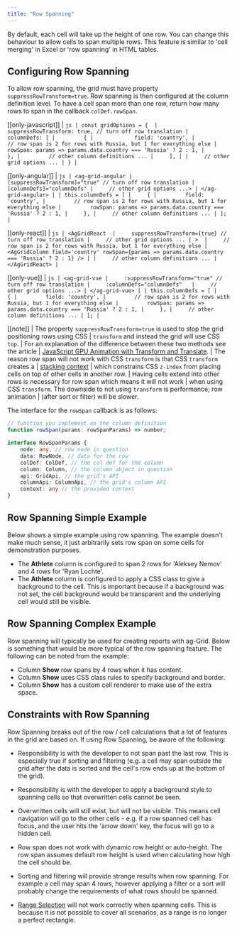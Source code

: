 ```yaml
---
title: "Row Spanning"
---
```


By default, each cell will take up the height of one row. You can change this behaviour
to allow cells to span multiple rows. This feature is similar to 'cell merging' in Excel
or 'row spanning' in HTML tables.


## Configuring Row Spanning

To allow row spanning, the grid must have property `suppressRowTransform=true`.
Row spanning is then configured at the column definition level. To have a cell
span more than one row, return how many rows to span in the callback
`colDef.rowSpan`.

[[only-javascript]]
| ```js
| const gridOptions = { 
|     suppressRowTransform: true, // turn off row translation
|     columnDefs: [
|         {
|             field: 'country',
|             // row span is 2 for rows with Russia, but 1 for everything else
|             rowSpan: params => params.data.country === 'Russia' ? 2 : 1,
|         },
|         // other column definitions ...
|     ],
|
|     // other grid options ...
| }
| ```

[[only-angular]]
| ```js
| <ag-grid-angular
|     [suppressRowTransform]="true" // turn off row translation
|     [columnDefs]="columnDefs"
|     // other grid options ...>
| </ag-grid-angular>
|
| this.columnDefs = [
|     {
|         field: 'country',
|         // row span is 2 for rows with Russia, but 1 for everything else
|         rowSpan: params => params.data.country === 'Russia' ? 2 : 1,
|     },
|     // other column definitions ...
| ];
| ```

[[only-react]]
| ```js
| <AgGridReact 
|     suppressRowTransform={true} // turn off row translation
|     // other grid options ...
| > 
|     // row span is 2 for rows with Russia, but 1 for everything else
|     <AgGridColumn field='country' rowSpan={params => params.data.country === 'Russia' ? 2 : 1} />
|
|     // other column definitions ...
| </AgGridReact>
| ```

[[only-vue]]
| ```js
| <ag-grid-vue
|     :suppressRowTransform="true" // turn off row translation
|     :columnDefs="columnDefs"  
|     // other grid options ...>
| </ag-grid-vue>
|
| this.columnDefs = [
|     {
|         field: 'country',
|         // row span is 2 for rows with Russia, but 1 for everything else
|         rowSpan: params => params.data.country === 'Russia' ? 2 : 1,
|     },
|     // other column definitions ...
| ];
| ```

[[note]]
| The property `suppressRowTransform=true` is used to stop the grid positioning rows using CSS
| `transform` and instead the grid will use CSS `top`.
| For an explanation of the difference between these two methods see the article
| [JavaScript GPU Animation with Transform and Translate](https://medium.com/ag-grid/javascript-gpu-animation-with-transform-and-translate-bf09c7000aa6).
| The reason row span will not work with CSS `transform` is that CSS `transform` creates a
| [stacking context](https://developer.mozilla.org/en-US/docs/Web/CSS/CSS_Positioning/Understanding_z_index/The_stacking_context)
| which constrains CSS `z-index` from placing cells on top of other cells in another row.
| Having cells extend into other rows is necessary for row span which means it will not work
| when using CSS `transform`. The downside to not using `transform` is performance; row animation
| (after sort or filter) will be slower.


The interface for the `rowSpan` callback is as follows:


```ts
// function you implement on the column definition
function rowSpan(params: rowSpanParams) => number;

interface RowSpanParams {
    node: any, // row node in question
    data: RowNode, // data for the row
    colDef: ColDef, // the col def for the column
    column: Column, // the column object in question
    api: GridApi, // the grid's API
    columnApi: ColumnApi, // the grid's column API
    context: any // the provided context
}
```

## Row Spanning Simple Example

Below shows a simple example using row spanning. The example doesn't make much sense,
it just arbitrarily sets row span on some cells for demonstration purposes.

- The **Athlete** column is configured to span 2 rows for 'Aleksey Nemov' and 4 rows for 'Ryan Lochte'.
- The **Athlete** column is configured to apply a CSS class to give a background to the cell. This is important because if a background was not set, the cell background would be transparent and the underlying cell would still be visible.


<grid-example title='Row Spanning Simple' name='row-spanning-simple' type='generated' options=' { "exampleHeight":  580 }'></grid-example>

## Row Spanning Complex Example

Row spanning will typically be used for creating reports with ag-Grid. Below
is something that would be more typical of the row spanning feature. The following
can be noted from the example:


- Column **Show** row spans by 4 rows when it has content.
- Column **Show** uses CSS class rules to specify background and border.
- Column **Show** has a custom cell renderer to make use of the extra space.


<grid-example title='Row Spanning Complex' name='row-spanning-complex' type='generated' options=' { "exampleHeight": 580 } '></grid-example>

## Constraints with Row Spanning


Row Spanning breaks out of the row / cell calculations that a lot of features in the grid are based on.
If using Row Spanning, be aware of the following:

- Responsibility is with the developer to not span past the last row. This is especially true if sorting and filtering (e.g. a cell may span outside the grid after the data is sorted and the cell's row ends up at the bottom of the grid).

- Responsibility is with the developer to apply a background style to spanning cells so that overwritten cells cannot be seen.

- Overwritten cells will still exist, but will not be visible. This means cell navigation will go to the other cells - e.g. if a row spanned cell has focus, and the user hits the 'arrow down' key, the focus will go to a hidden cell.

- Row span does not work with dynamic row height or auto-height. The row span assumes default row height is used when calculating how high the cell should be.

- Sorting and filtering will provide strange results when row spanning. For example a cell may span 4 rows, however applying a filter or a sort will probably change the requirements of what rows should be spanned.

- [Range Selection](../range-selection/) will not work correctly when spanning cells. This is because it is not possible to cover all scenarios, as a range is no longer a perfect rectangle.